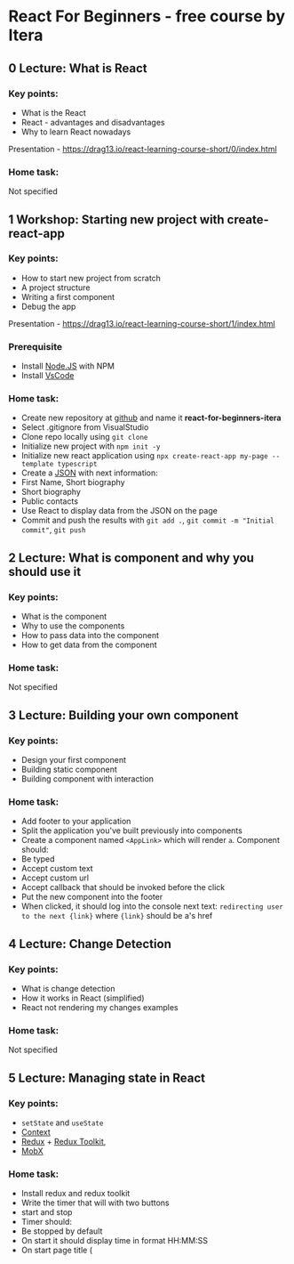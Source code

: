 # React For Beginners - free course by Itera

## 0 Lecture: What is React

### Key points: 

- What is the React
- React - advantages and disadvantages
- Why to learn React nowadays

Presentation - https://drag13.io/react-learning-course-short/0/index.html

### Home task: 

Not specified

## 1 Workshop: Starting new project with create-react-app

### Key points: 

- How to start new project from scratch
- A project structure
- Writing a first component
- Debug the app

Presentation - https://drag13.io/react-learning-course-short/1/index.html

### Prerequisite

- Install [Node.JS](https://nodejs.org/en/) with NPM
- Install [VsCode](https://code.visualstudio.com/)

### Home task: 

- Create new repository at [github](https://github.io) and name it **react-for-beginners-itera**
- Select .gitignore from VisualStudio
- Clone repo locally using `git clone`
- Initialize new project with `npm init -y`
- Initialize new react application using `npx create-react-app my-page --template typescript`
- Create a [JSON](https://developer.mozilla.org/en-US/docs/Web/JavaScript/Reference/Global_Objects/JSON#example_json) with next information:
- First Name, Short biography
- Short biography
- Public contacts
- Use React to display data from the JSON on the page
- Commit and push the results with `git add .`, `git commit -m "Initial commit"`, `git push`

## 2 Lecture: What is component and why you should use it

### Key points: 

- What is the component
- Why to use the components
- How to pass data into the component
- How to get data from the component

### Home task: 

Not specified

## 3 Lecture: Building your own component

### Key points: 

- Design your first component
- Building static component
- Building component with interaction

### Home task: 

- Add footer to your application
- Split the application you've built previously into components
- Create a component named `<AppLink>` which will render `a`. Component should:
- Be typed
- Accept custom text
- Accept custom url
- Accept callback that should be invoked before the click
- Put the new component into the footer
- When clicked, it should log into the console next text: `redirecting user to the next {link}` where `{link}` should be a's href

## 4 Lecture: Change Detection

### Key points: 

- What is change detection
- How it works in React (simplified)
- React not rendering my changes examples

### Home task: 

Not specified

## 5 Lecture: Managing state in React

### Key points: 

- `setState` and `useState`
- [Context](https://reactjs.org/docs/context.html)
- [Redux](https://redux.js.org/) + [Redux Toolkit](https://reduxtoolkit.js.org/),
- [MobX](https://mobx.js.org/react-integration.html)

### Home task: 

- Install redux and redux toolkit
- Write the timer that will with two buttons 
- start and stop
- Timer should:
- Be stopped by default
- On start it should display time in format HH:MM:SS
- On start page title (<title>) should be changed to "Timer is running"
- On stop timer should be stopped and show the last value
- Page title should be returned back to normal
- Uninstall redux
- Install MobX
- Implement same functionality

## 6 Workshop: Forms with React, Formik and Yup

### Key points: 

- Building your first form with [Formik](https://formik.org/docs/overview)
- Validation with [Yup](https://github.com/jquense/yup)

### Prerequisite

- Install [Formik](https://www.npmjs.com/package/formik) and [Yup](https://www.npmjs.com/package/yup) before the workshop

### Home task: 

Not specified

## 7 Lecture: Single Page Application

### Key points: 

- Server side routing
- Client side routing
- Benefits
- React router

### Home task: 

Not specified

## 8 Lecture: React Router

### Key points: 

- Install react router
- Basic setup
- Data Binding
- Router guard

### Home task: 

- Add header for your application
- Create new page named `about`
- Move all content related yourself to the page about
- Add new query parameter named `ln` to your link like this: `https://8080?ln=ua`
- If `ln` equals `ua` all texts should be in Ukrainian language
- If `ln` equals `en` all text should be in English (feel free to use google translate if needed)

## 9 Lecture: Network, Fetch and Axios

### Key points: 

- Default way with fetch
- Setup axios

### Home task: 

Not specified

## 10 Lecture: Styling, CSS Modules and Styled Components

### Key points: 

- Preprocessors
- CSS Modules
- CSS in JS

### Home task: 

- TBD

## 11 Lecture: UI libraries

### Key points: 

- Purpose
- How to choose
- Material UI

### Home task: 

Not specified

## 12 Lecture: Tests

### Key points: 

- Why test
- Unit tests VS integration tests vs e2e
- Jest

### Home task: 

Not specified
